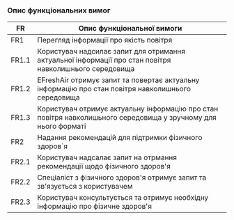 ### Опис функціональних вимог
|   	FR   	|       	Опис функціональної вимоги     	|
|---------------------------------|------------------------|
|           	FR1  	          |   Перегляд інформації про якість повітря   |
|          	FR1.1           	|   Користувач надсилає запит для отримання актуальної інформації про стан повітря навколишнього середовища   |
|          	FR1.2           	|   EFreshAir отримує запит та повертає актуальну інформацію про стан повітря навколишнього середовища  |
|          	FR1.3           	|   Користувач отримує актуальну інформацію про стан повітря навколишьного середовища у зручному для нього форматі   |
|           	FR2            	|   Надання рекомендацій для підтримки фізичного здоров`я   |
|          	FR2.1           	|   Користувач надсалає запит на отрмання рекомендації щодо фізичного здоров'я   |
|          	FR2.2           	|   Спеціаліст з фізичного здоров'я отримує запит та зв'язується з користувачем    |
|          	FR2.3           	|   Користувач консультується та отримує необхідну інформацію про фізичне здоров'я   |
